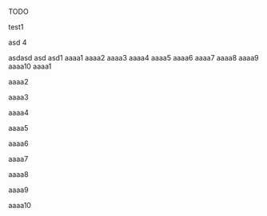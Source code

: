 TODO


test1

asd 4


asdasd
asd asd1
aaaa1
aaaa2
aaaa3
aaaa4
aaaa5
aaaa6
aaaa7
aaaa8
aaaa9
aaaa10
aaaa1

aaaa2

aaaa3

aaaa4

aaaa5

aaaa6

aaaa7

aaaa8

aaaa9

aaaa10


